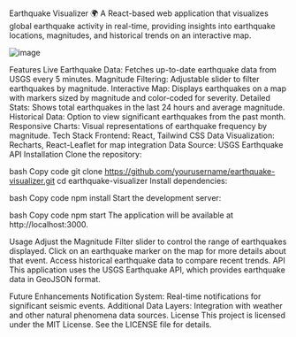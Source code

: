 Earthquake Visualizer 🌍
A React-based web application that visualizes global earthquake activity in real-time, providing insights into earthquake locations, magnitudes, and historical trends on an interactive map.

![image](https://github.com/user-attachments/assets/18d8f9b3-543f-4f0d-b552-122b49c4483d)


Features
Live Earthquake Data: Fetches up-to-date earthquake data from USGS every 5 minutes.
Magnitude Filtering: Adjustable slider to filter earthquakes by magnitude.
Interactive Map: Displays earthquakes on a map with markers sized by magnitude and color-coded for severity.
Detailed Stats: Shows total earthquakes in the last 24 hours and average magnitude.
Historical Data: Option to view significant earthquakes from the past month.
Responsive Charts: Visual representations of earthquake frequency by magnitude.
Tech Stack
Frontend: React, Tailwind CSS
Data Visualization: Recharts, React-Leaflet for map integration
Data Source: USGS Earthquake API
Installation
Clone the repository:

bash
Copy code
git clone https://github.com/yourusername/earthquake-visualizer.git
cd earthquake-visualizer
Install dependencies:

bash
Copy code
npm install
Start the development server:

bash
Copy code
npm start
The application will be available at http://localhost:3000.

Usage
Adjust the Magnitude Filter slider to control the range of earthquakes displayed.
Click on an earthquake marker on the map for more details about that event.
Access historical earthquake data to compare recent trends.
API
This application uses the USGS Earthquake API, which provides earthquake data in GeoJSON format.

Future Enhancements
Notification System: Real-time notifications for significant seismic events.
Additional Data Layers: Integration with weather and other natural phenomena data sources.
License
This project is licensed under the MIT License. See the LICENSE file for details.
